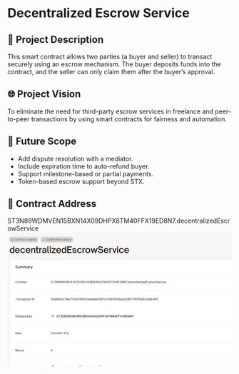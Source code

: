 # Decentralized Escrow Service

## 📌 Project Description
This smart contract allows two parties (a buyer and seller) to transact securely using an escrow mechanism. The buyer deposits funds into the contract, and the seller can only claim them after the buyer’s approval.

## 🌐 Project Vision
To eliminate the need for third-party escrow services in freelance and peer-to-peer transactions by using smart contracts for fairness and automation.

## 🚀 Future Scope
- Add dispute resolution with a mediator.
- Include expiration time to auto-refund buyer.
- Support milestone-based or partial payments.  
- Token-based escrow support beyond STX.

## 🔗 Contract Address
ST3N89WDMVEN15BXN14X09DHPX8TM40FFX19ED8N7.decentralizedEscrowService
![alt text](image.png)
